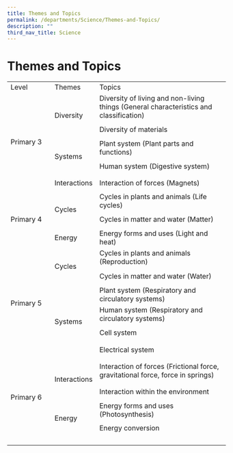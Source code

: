```yaml
---
title: Themes and Topics
permalink: /departments/Science/Themes-and-Topics/
description: ""
third_nav_title: Science
---
```

Themes and Topics
=================
  
	
<table border="0" cellpadding="0" cellspacing="0" width="513" style="border-collapse:
 collapse;width:384pt"><colgroup><col width="95" style="mso-width-source:userset;mso-width-alt:3474;width:71pt"> <col width="87" style="mso-width-source:userset;mso-width-alt:3181;width:65pt"> <col width="331" style="mso-width-source:userset;mso-width-alt:12105;width:248pt"></colgroup><tbody><tr height="20" style="height:15.0pt"><td height="20" class="xl67" width="95" style="height:15.0pt;width:71pt">Level</td><td class="xl67" width="87" style="border-left:none;width:65pt">Themes</td><td class="xl67" width="331" style="border-left:none;width:248pt">Topics</td></tr><tr height="59" style="mso-height-source:userset;height:44.25pt"><td rowspan="5" height="218" class="xl67" style="height:163.5pt;border-top:none">Primary 3</td><td rowspan="2" class="xl68" width="87" style="border-top:none;width:65pt">Diversity</td><td class="xl69" width="331" style="border-top:none;border-left:none;width:248pt"><span style="font-variant-ligatures: normal;font-variant-caps: normal;orphans: 2;
  widows: 2;-webkit-text-stroke-width: 0px;text-decoration-thickness: initial;
  text-decoration-style: initial;text-decoration-color: initial">Diversity of living and non-living things (General characteristics and classification)</span></td></tr><tr height="40" style="mso-height-source:userset;height:30.0pt"><td height="40" class="xl70" style="height:30.0pt;border-top:none;border-left:
  none"><span style="font-variant-ligatures: normal;font-variant-caps: normal;
  orphans: 2;widows: 2;-webkit-text-stroke-width: 0px;text-decoration-thickness: initial;
  text-decoration-style: initial;text-decoration-color: initial">Diversity of materials</span></td></tr><tr height="41" style="mso-height-source:userset;height:30.75pt"><td rowspan="2" height="80" class="xl68" width="87" style="height:60.0pt;border-top:
  none;width:65pt">Systems</td><td class="xl70" style="border-top:none;border-left:none"><span style="font-variant-ligatures: normal;font-variant-caps: normal;orphans: 2;
  widows: 2;-webkit-text-stroke-width: 0px;text-decoration-thickness: initial;
  text-decoration-style: initial;text-decoration-color: initial">Plant system (Plant parts and functions)</span></td></tr><tr height="39" style="mso-height-source:userset;height:29.25pt"><td height="39" class="xl70" style="height:29.25pt;border-top:none;border-left:
  none"><span style="font-variant-ligatures: normal;font-variant-caps: normal;
  orphans: 2;widows: 2;-webkit-text-stroke-width: 0px;text-decoration-thickness: initial;
  text-decoration-style: initial;text-decoration-color: initial">Human system (Digestive system)</span></td></tr><tr height="39" style="mso-height-source:userset;height:29.25pt"><td height="39" class="xl71" style="height:29.25pt;border-top:none;border-left:
  none"><span style="font-variant-ligatures: normal;font-variant-caps: normal;
  orphans: 2;widows: 2;-webkit-text-stroke-width: 0px;text-decoration-thickness: initial;
  text-decoration-style: initial;text-decoration-color: initial">Interactions</span></td><td class="xl70" style="border-top:none;border-left:none"><span style="font-variant-ligatures: normal;font-variant-caps: normal;orphans: 2;
  widows: 2;-webkit-text-stroke-width: 0px;text-decoration-thickness: initial;
  text-decoration-style: initial;text-decoration-color: initial">Interaction of forces (Magnets)</span></td></tr><tr height="39" style="mso-height-source:userset;height:29.25pt"><td rowspan="3" height="120" class="xl72" width="95" style="height:90.0pt;border-top:
  none;width:71pt">Primary 4</td><td rowspan="2" class="xl68" width="87" style="border-top:none;width:65pt"><span style="font-variant-ligatures: normal;font-variant-caps: normal;orphans: 2;
  widows: 2;-webkit-text-stroke-width: 0px;text-decoration-thickness: initial;
  text-decoration-style: initial;text-decoration-color: initial">Cycles</span></td><td class="xl70" style="border-top:none;border-left:none"><span style="font-variant-ligatures: normal;font-variant-caps: normal;orphans: 2;
  widows: 2;-webkit-text-stroke-width: 0px;text-decoration-thickness: initial;
  text-decoration-style: initial;text-decoration-color: initial">Cycles in plants and animals (Life cycles)</span></td></tr><tr height="40" style="mso-height-source:userset;height:30.0pt"><td height="40" class="xl70" style="height:30.0pt;border-top:none;border-left:
  none"><span style="font-variant-ligatures: normal;font-variant-caps: normal;
  orphans: 2;widows: 2;-webkit-text-stroke-width: 0px;text-decoration-thickness: initial;
  text-decoration-style: initial;text-decoration-color: initial">Cycles in matter and water (Matter)</span></td></tr><tr height="41" style="mso-height-source:userset;height:30.75pt"><td height="41" class="xl71" style="height:30.75pt;border-top:none;border-left:
  none"><span style="font-variant-ligatures: normal;font-variant-caps: normal;
  orphans: 2;widows: 2;-webkit-text-stroke-width: 0px;text-decoration-thickness: initial;
  text-decoration-style: initial;text-decoration-color: initial">Energy</span></td><td class="xl70" style="border-top:none;border-left:none"><span style="font-variant-ligatures: normal;font-variant-caps: normal;orphans: 2;
  widows: 2;-webkit-text-stroke-width: 0px;text-decoration-thickness: initial;
  text-decoration-style: initial;text-decoration-color: initial">Energy forms and uses (Light and heat)</span></td></tr><tr height="41" style="mso-height-source:userset;height:30.75pt"><td rowspan="6" height="242" class="xl67" style="height:181.5pt;border-top:none">Primary 5</td><td rowspan="2" class="xl71" style="border-top:none"><span style="font-variant-ligatures: normal;
  font-variant-caps: normal;orphans: 2;widows: 2;-webkit-text-stroke-width: 0px;
  text-decoration-thickness: initial;text-decoration-style: initial;text-decoration-color: initial">Cycles</span></td><td class="xl70" style="border-top:none;border-left:none"><span style="font-variant-ligatures: normal;font-variant-caps: normal;orphans: 2;
  widows: 2;-webkit-text-stroke-width: 0px;text-decoration-thickness: initial;
  text-decoration-style: initial;text-decoration-color: initial">Cycles in plants and animals (Reproduction)</span></td></tr><tr height="41" style="mso-height-source:userset;height:30.75pt"><td height="41" class="xl70" style="height:30.75pt;border-top:none;border-left:
  none"><span style="font-variant-ligatures: normal;font-variant-caps: normal;
  orphans: 2;widows: 2;-webkit-text-stroke-width: 0px;text-decoration-thickness: initial;
  text-decoration-style: initial;text-decoration-color: initial">Cycles in matter and water (Water)</span></td></tr><tr height="40" style="mso-height-source:userset;height:30.0pt"><td rowspan="4" height="160" class="xl71" style="height:120.0pt;border-top:none"><span style="font-variant-ligatures: normal;font-variant-caps: normal;orphans: 2;
  widows: 2;-webkit-text-stroke-width: 0px;text-decoration-thickness: initial;
  text-decoration-style: initial;text-decoration-color: initial">Systems</span></td><td class="xl70" style="border-top:none;border-left:none"><span style="font-variant-ligatures: normal;font-variant-caps: normal;orphans: 2;
  widows: 2;-webkit-text-stroke-width: 0px;text-decoration-thickness: initial;
  text-decoration-style: initial;text-decoration-color: initial">Plant system (Respiratory and circulatory systems)</span></td></tr><tr height="40" style="mso-height-source:userset;height:30.0pt"><td height="40" class="xl70" style="height:30.0pt;border-top:none;border-left:
  none"><span style="font-variant-ligatures: normal;font-variant-caps: normal;
  orphans: 2;widows: 2;-webkit-text-stroke-width: 0px;text-decoration-thickness: initial;
  text-decoration-style: initial;text-decoration-color: initial">Human system (Respiratory and circulatory systems)</span></td></tr><tr height="40" style="mso-height-source:userset;height:30.0pt"><td height="40" class="xl70" style="height:30.0pt;border-top:none;border-left:
  none"><span style="font-variant-ligatures: normal;font-variant-caps: normal;
  orphans: 2;widows: 2;-webkit-text-stroke-width: 0px;text-decoration-thickness: initial;
  text-decoration-style: initial;text-decoration-color: initial">Cell system</span></td></tr><tr height="40" style="mso-height-source:userset;height:30.0pt"><td height="40" class="xl70" style="height:30.0pt;border-top:none;border-left:
  none"><span style="font-variant-ligatures: normal;font-variant-caps: normal;
  orphans: 2;widows: 2;-webkit-text-stroke-width: 0px;text-decoration-thickness: initial;
  text-decoration-style: initial;text-decoration-color: initial">Electrical system</span></td></tr><tr height="58" style="mso-height-source:userset;height:43.5pt"><td rowspan="4" height="175" class="xl72" width="95" style="height:131.25pt;
  border-top:none;width:71pt">Primary 6</td><td rowspan="2" class="xl71" style="border-top:none"><span style="font-variant-ligatures: normal;
  font-variant-caps: normal;orphans: 2;widows: 2;-webkit-text-stroke-width: 0px;
  text-decoration-thickness: initial;text-decoration-style: initial;text-decoration-color: initial">Interactions</span></td><td class="xl69" width="331" style="border-top:none;border-left:none;width:248pt"><span style="font-variant-ligatures: normal;font-variant-caps: normal;orphans: 2;
  widows: 2;-webkit-text-stroke-width: 0px;text-decoration-thickness: initial;
  text-decoration-style: initial;text-decoration-color: initial">Interaction of forces (Frictional force, gravitational force, force in springs)</span></td></tr><tr height="40" style="mso-height-source:userset;height:30.0pt"><td height="40" class="xl70" style="height:30.0pt;border-top:none;border-left:
  none"><span style="font-variant-ligatures: normal;font-variant-caps: normal;
  orphans: 2;widows: 2;-webkit-text-stroke-width: 0px;text-decoration-thickness: initial;
  text-decoration-style: initial;text-decoration-color: initial">Interaction within the environment</span></td></tr><tr height="39" style="mso-height-source:userset;height:29.25pt"><td rowspan="2" height="77" class="xl71" style="height:57.75pt;border-top:none"><span style="font-variant-ligatures: normal;font-variant-caps: normal;orphans: 2;
  widows: 2;-webkit-text-stroke-width: 0px;text-decoration-thickness: initial;
  text-decoration-style: initial;text-decoration-color: initial">Energy</span></td><td class="xl70" style="border-top:none;border-left:none"><span style="font-variant-ligatures: normal;font-variant-caps: normal;orphans: 2;
  widows: 2;-webkit-text-stroke-width: 0px;text-decoration-thickness: initial;
  text-decoration-style: initial;text-decoration-color: initial">Energy forms and uses (Photosynthesis)</span></td></tr><tr height="38" style="mso-height-source:userset;height:28.5pt"><td height="38" class="xl70" style="height:28.5pt;border-top:none;border-left:
  none"><span style="font-variant-ligatures: normal;font-variant-caps: normal;
  orphans: 2;widows: 2;-webkit-text-stroke-width: 0px;text-decoration-thickness: initial;
  text-decoration-style: initial;text-decoration-color: initial">Energy conversion</span></td></tr><tr height="20" style="height:15.0pt"><td height="20" class="xl66" style="height:15.0pt"></td><td class="xl65"></td><td class="xl66"></td></tr></tbody></table>





